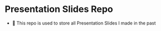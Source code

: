 # Presentation Slides Repo

- :speech_balloon: This repo is used to store all Presentation Slides I made in the past


